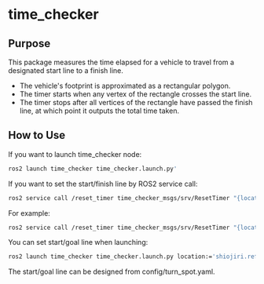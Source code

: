 # time_checker

## Purpose

This package measures the time elapsed for a vehicle to travel from a designated start line to a finish line.

- The vehicle's footprint is approximated as a rectangular polygon.
- The timer starts when any vertex of the rectangle crosses the start line.
- The timer stops after all vertices of the rectangle have passed the finish line, at which point it outputs the total time taken.

## How to Use

If you want to launch time_checker node:

```sh
ros2 launch time_checker time_checker.launch.py'
```

If you want to set the start/finish line by ROS2 service call: 

```sh
ros2 service call /reset_timer time_checker_msgs/srv/ResetTimer "{location: '[location where you set start/goal line]'}"
```

For example: 
```sh
ros2 service call /reset_timer time_checker_msgs/srv/ResetTimer "{location: 'shiojiri.reference_intersection'}"
```

You can set start/goal line when launching:
```sh
ros2 launch time_checker time_checker.launch.py location:='shiojiri.reference_intersection'
```

The start/goal line can be designed from config/turn_spot.yaml.
